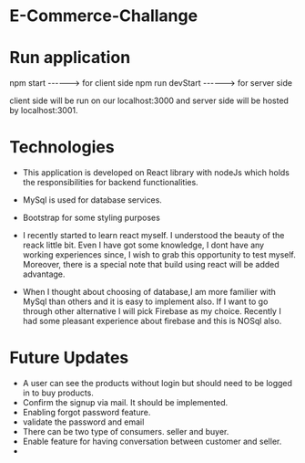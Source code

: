 # E-Commerce-Challange

Run application
====================
npm start         ------> for client side 
npm run devStart  ------> for server side

client side will be run on our localhost:3000 and server side will be hosted by localhost:3001.

Technologies
====================
 + This application is developed on React library with nodeJs which holds the responsibilities for backend functionalities.
 + MySql is used for database services.
 + Bootstrap for some styling purposes
 
 + I recently started to learn react myself. I understood the beauty of the reack little bit. Even I have got some knowledge, I dont have any working experiences since, I wish to    grab this opportunity to test myself. Moreover, there is a special note that build using react will be added advantage.
 + When I thought about choosing of database,I am more familier with MySql than others and it is easy to implement also. If I want to go through other alternative I will pick         Firebase as my choice. Recently I had some pleasant experience about firebase and this is NOSql also.

Future Updates
====================
  + A user can see the products without login but should need to be logged in to buy products.
  + Confirm the signup via mail. It should be implemented.
  + Enabling forgot password feature.
  + validate the password and email
  + There can be two type of consumers. seller and buyer.
  + Enable feature for having conversation between customer and seller.
  +
